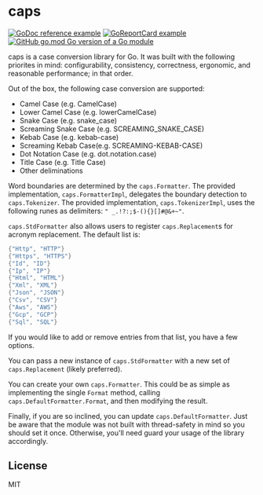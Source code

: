 # caps

[![GoDoc reference example](https://img.shields.io/badge/godoc-reference-blue.svg)](https://pkg.go.dev/github.com/chanced/caps)
[![GoReportCard example](https://goreportcard.com/badge/github.com/chanced/caps)](https://goreportcard.com/report/github.com/chanced/caps)
[![GitHub go.mod Go version of a Go module](https://img.shields.io/github/go-mod/go-version/gomods/athens.svg)](https://github.com/chanced/caps)

caps is a case conversion library for Go. It was built with the following
priorites in mind: configurability, consistency, correctness, ergonomic, and
reasonable performance; in that order.

Out of the box, the following case conversion are supported:

-   Camel Case (e.g. CamelCase)
-   Lower Camel Case (e.g. lowerCamelCase)
-   Snake Case (e.g. snake_case)
-   Screaming Snake Case (e.g. SCREAMING_SNAKE_CASE)
-   Kebab Case (e.g. kebab-case)
-   Screaming Kebab Case(e.g. SCREAMING-KEBAB-CASE)
-   Dot Notation Case (e.g. dot.notation.case)
-   Title Case (e.g. Title Case)
-   Other deliminations

Word boundaries are determined by the `caps.Formatter`. The provided implementation, `caps.FormatterImpl`,
delegates the boundary detection to `caps.Tokenizer`. The provided implementation, `caps.TokenizerImpl`,
uses the following runes as delimiters: `" _.!?:;$-(){}[]#@&+~"`.

`caps.StdFormatter` also allows users to register `caps.Replacement`s for acronym replacement. The default list is:

```go
{"Http", "HTTP"}
{"Https", "HTTPS"}
{"Id", "ID"}
{"Ip", "IP"}
{"Html", "HTML"}
{"Xml", "XML"}
{"Json", "JSON"}
{"Csv", "CSV"}
{"Aws", "AWS"}
{"Gcp", "GCP"}
{"Sql", "SQL"}
```

If you would like to add or remove entries from that list, you have a few
options.

You can pass a new instance of `caps.StdFormatter` with a new set of
`caps.Replacement` (likely preferred).

You can create your own `caps.Formatter`. This could be as simple as
implementing the single `Format` method, calling `caps.DefaultFormatter.Format`,
and then modifying the result.

Finally, if you are so inclined, you can update `caps.DefaultFormatter`. Just be aware that the
module was not built with thread-safety in mind so you should set it once.
Otherwise, you'll need guard your usage of the library accordingly.

## License

MIT
